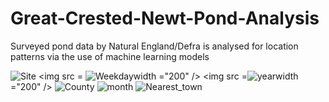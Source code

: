 # Great-Crested-Newt-Pond-Analysis
Surveyed pond data by Natural England/Defra is analysed for location patterns via the use of machine learning models

![Site](https://user-images.githubusercontent.com/122735369/212547090-7bf6b54f-a434-4e19-bfa7-fd25e4bdd42b.png)
<img src = ![Weekday](https://user-images.githubusercontent.com/122735369/212547092-23339a9c-ec5e-4f39-82bc-652be9bef7a4.png)width ="200" /> <img src =![year](https://user-images.githubusercontent.com/122735369/212547093-517ab1e2-2c98-4064-8593-9d86843ef8e7.png)width ="200" />
![County](https://user-images.githubusercontent.com/122735369/212547094-8cacf47e-420f-4c0b-8f36-f76c0a2a935b.png)
![month](https://user-images.githubusercontent.com/122735369/212547096-7244f1ce-f9fb-4827-89a3-1efde733b28b.png)
![Nearest_town](https://user-images.githubusercontent.com/122735369/212547097-117e6d95-f991-4fcd-a503-13f4ce3ba3db.png)
